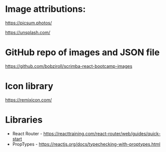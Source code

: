 # Image attributions:
https://picsum.photos/

https://unsplash.com/

# GitHub repo of images and JSON file
https://github.com/bobziroll/scrimba-react-bootcamp-images

# Icon library
https://remixicon.com/

# Libraries
* React Router - https://reacttraining.com/react-router/web/guides/quick-start
* PropTypes - https://reactjs.org/docs/typechecking-with-proptypes.html